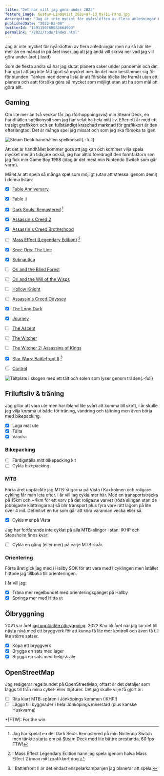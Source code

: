 ```yaml
---
title: "Det här vill jag göra under 2022"
feature_image: Gustav-Lindqvist_2020-07-13_09711-Pano.jpg
description: "Jag är inte mycket för nyårslöften av flera anledningar men nu så här lite mer än en månad in på året inser jag att jag ändå vill skriva ner vad jag vill göra under året."
publishedDate: "2022-02-08"
twitterId: "1491150760083664900"
permalink: "/2022/todo/index.html"
---
```


Jag är inte mycket för nyårslöften av flera anledningar men nu så här lite mer än en månad in på året inser jag att jag ändå vill skriva ner vad jag vill göra under året.{.lead}

Som de flesta andra så har jag slutat planera saker under pandemin och det har gjort att jag inte fått gjort så mycket mer än det man bestämmer sig för för stunden. Tanken med denna lista är att försöka blicka lite framåt utan att planera och aatt försöka göra så mycket som möjligt utan att ha som mål att göra allt.

## Gaming

Om lite mer än två veckor får jag (förhoppningsvis) min Steam Deck, en handhållen spelkonsoll som jag har velat ha hela mitt liv. Efter ett år med ett trasigt grafikkort och en fullständigt kraschad marknad för grafikkort är den efterlängtad. Det är många spel jag missat och som jag ska försöka ta igen.

![Steam Deck handhållen spelkonsoll](steam_deck.jpg){.-full}

Att det är handhållet kommer göra att jag kan och kommer vilja spela mycket mer än tidigare också, jag har alltid föredragit den formfaktorn sen jag fick min Game Boy 1998 (idag är det mest min Nintendo Switch som går varm).

Målet är att spela så många spel som möjligt (utan att stressa igenom dem!) i denna listan:

* [x] [Fable Anniversary]
* [x] [Fable II]
* [x] [Dark Souls: Remastered] [^1]
* [x] [Assassin's Creed 2]
* [x] [Assassin's Creed Brotherhood]
* [ ] [Mass Effect (Legendary Edition)] [^2]
* [x] [Spec Ops: The Line]
* [x] [Subnautica]
* [ ] [Ori and the Blind Forest]
* [ ] [Ori and the Will of the Wisps]
* [ ] [Hollow Knight]
* [ ] [Assassin's Creed Odyssey]
* [x] [The Long Dark]
* [x] [Journey]
* [ ] [The Ascent]
* [ ] [The Witcher]
* [ ] [The Witcher 2: Assassins of Kings]
* [x] [Star Wars: Battlefront II] [^3]
* [ ] [Control]


![Tältplats i skogen med ett tält och solen som lyser genom träden](Gustav-Lindqvist_2020-08-22_5.jpg){.-full}


## Friluftsliv & träning

Jag gillar att vara ute men har ibland lite svårt att komma till skott, i år skulle jag vilja komma ut både för träning, vandring och tältning men även börja med bikepacking.

- [x] Laga mat ute
- [x] Tälta
- [x] Vandra

### Bikepacking

- [ ] Färdigställa mitt bikepacking kit
- [ ] Cykla bikepacking

### MTB

Förra året upptäckte jag MTB-stigarna på Vista i Kaxholmen och roligare cykling får man leta efter. I år vill jag cykla mer här. Med en transportsträcka på 15km och ~4km för ett varv på det roligaste varvet (röda slingan utan de jobbigaste klättringarna) så blir transport plus fyra varv rätt lagom på lite över 4 mil. Definitivt en tur som går att köra varannan vecka eller så.

- [x] Cykla mer på Vista

Jag har fortfarande inte cyklat på alla MTB-slingor i stan. IKHP och Stensholm finns kvar!

- [ ] Cykla en gång (eller mer) på varje MTB-spår.

### Orientering

Förra året gick jag med i Hallby SOK för att vara med i cyklingen men istället hittade jag tillbaka till orienteringen.

I år vill jag:

- [x] Träna mer regelbundet med orienteringsgänget på Hallby
- [x] Springa mer med Hitta ut

## Ölbryggning

2021 var året [jag upptäckte ölbryggning](/hembryggeri/). 2022 Kan bli året när jag tar det till nästa nivå med ett bryggverk för att kunna få lite mer kontroll och även få till lite större satser.

- [x] Köpa ett bryggverk
- [x] Brygga en sats med lager
- [x] Brygga en sats med belgisk ale

## OpenStreetMap

Jag redigerar regelbundet på OpenStreetMap, oftast är det detaljer som läggs till från mina cykel- eller löpturer. Det jag skulle vilje få gjort är:

- [ ] Rita klart MTB-spåren i Jönköpings kommun (IKHP!)
- [ ] Lägga till byggnader i hela Jönköpings innerstad (plus kanske Huskvarna)

[^1]: Jag har spelat en del Dark Souls Remastered på min Nintendo Switch men tänkte starta om på Steam Deck med lite bättre prestanda, 60 fps FTW!
[^2]: I Mass Effect Legendary Edition hann jag spela igenom halva Mass Effect 2 innan mitt grafikkort dog.
[^3]: I Battlefront II är det endast enspelarkampanjen jag planerar att spela.

*[FTW]: For the win

[Fable Anniversary]: https://store.steampowered.com/app/288470/Fable_Anniversary/
[Fable II]: https://www.xbox.com/sv-SE/games/store/fable-ii/C2WKJJ9F5936
[Dark Souls: Remastered]: https://store.steampowered.com/app/570940/DARK_SOULS_REMASTERED/
[The Long Dark]: https://store.steampowered.com/app/305620/The_Long_Dark/
[Subnautica]: https://store.steampowered.com/app/264710/Subnautica/
[Subnautica: Below Zero]: https://store.steampowered.com/app/848450/Subnautica_Below_Zero/
[Hollow Knight]: https://store.steampowered.com/app/367520/Hollow_Knight/
[Subnautica]: https://store.steampowered.com/app/264710/subnautica/
[Control]: https://store.steampowered.com/app/870780/Control_Ultimate_Edition/
[Spec Ops: The Line]: https://store.steampowered.com/app/50300/Spec_Ops_The_Line/
[The Ascent]: https://store.steampowered.com/app/979690/The_Ascent/
[Assassin's Creed 2]: https://store.steampowered.com/app/33230/Assassins_Creed_2/
[Assassin's Creed Brotherhood]: https://store.steampowered.com/app/48190/Assassins_Creed_Brotherhood/
[Assassin's Creed Odyssey]: https://store.steampowered.com/app/812140/Assassins_Creed_Odyssey/
[Journey]: https://store.steampowered.com/app/638230/Journey/
[Black Mesa]: https://store.steampowered.com/app/362890/Black_Mesa/
[Ori and the Blind Forest]: https://store.steampowered.com/app/261570/Ori_and_the_Blind_Forest/
[Ori and the Will of the Wisps]: https://store.steampowered.com/app/1057090/Ori_and_the_Will_of_the_Wisps/
[Dragon Age II]: https://store.steampowered.com/app/1238040/Dragon_Age_II/
[Mass Effect (Legendary Edition)]: https://store.steampowered.com/app/1328670/Mass_Effect_Legendary_Edition/
[Star Wars: Battlefront II]: https://store.steampowered.com/app/1237950/STAR_WARS_Battlefront_II/
[The Witcher]: https://store.steampowered.com/app/20900/The_Witcher_Enhanced_Edition_Directors_Cut/
[The Witcher 2: Assassins of Kings]: https://store.steampowered.com/app/20920/The_Witcher_2_Assassins_of_Kings_Enhanced_Edition/
